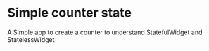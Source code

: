 # Simple counter state

A Simple app to create a counter to understand StatefulWidget and StatelessWidget
